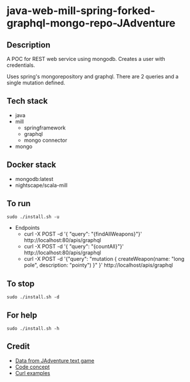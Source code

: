 # java-web-mill-spring-forked-graphql-mongo-repo-JAdventure

## Description
A POC for REST web service using mongodb.
Creates a user with credentials.

Uses spring's mongorepository and graphql.
There are 2 queries and a single mutation
defined.

## Tech stack
- java
- mill
  - springframework
  - graphql
  - mongo connector
- mongo

## Docker stack
- mongodb:latest
- nightscape/scala-mill

## To run
`sudo ./install.sh -u`
- Endpoints
  - curl -X POST -d '{ "query": "{findAllWeapons}"}' http://localhost:80/apis/graphql
  - curl -X POST -d '{ "query": "{countAll}"}' http://localhost:80/apis/graphql
  - curl -X POST -d '{"query": "mutation { createWeapon(name: \"long pole\", description: \"pointy\") }" }' http://localhost/apis/graphql


## To stop
`sudo ./install.sh -d`

## For help
`sudo ./install.sh -h`

## Credit
- [Data from JAdventure text game](https://github.com/Progether/JAdventure.git)
- [Code concept](https://www.bezkoder.com/spring-boot-graphql-mongodb-example-graphql-java/)
- [Curl examples](https://www.maxivanov.io/make-graphql-requests-with-curl/)
